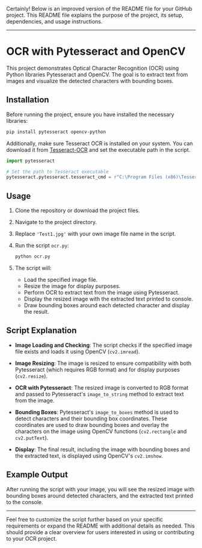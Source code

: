 Certainly! Below is an improved version of the README file for your GitHub project. This README file explains the purpose of the project, its setup, dependencies, and usage instructions.

---

# OCR with Pytesseract and OpenCV

This project demonstrates Optical Character Recognition (OCR) using Python libraries Pytesseract and OpenCV. The goal is to extract text from images and visualize the detected characters with bounding boxes.

## Installation

Before running the project, ensure you have installed the necessary libraries:

```bash
pip install pytesseract opencv-python
```

Additionally, make sure Tesseract OCR is installed on your system. You can download it from [Tesseract-OCR](https://github.com/tesseract-ocr/tesseract) and set the executable path in the script.

```python
import pytesseract

# Set the path to Tesseract executable
pytesseract.pytesseract.tesseract_cmd = r"C:\Program Files (x86)\Tesseract-OCR\tesseract.exe"
```

## Usage

1. Clone the repository or download the project files.

2. Navigate to the project directory.

3. Replace `'Test1.jpg'` with your own image file name in the script.

4. Run the script `ocr.py`:

   ```bash
   python ocr.py
   ```

5. The script will:
   - Load the specified image file.
   - Resize the image for display purposes.
   - Perform OCR to extract text from the image using Pytesseract.
   - Display the resized image with the extracted text printed to console.
   - Draw bounding boxes around each detected character and display the result.

## Script Explanation

- **Image Loading and Checking**: The script checks if the specified image file exists and loads it using OpenCV (`cv2.imread`).

- **Image Resizing**: The image is resized to ensure compatibility with both Pytesseract (which requires RGB format) and for display purposes (`cv2.resize`).

- **OCR with Pytesseract**: The resized image is converted to RGB format and passed to Pytesseract's `image_to_string` method to extract text from the image.

- **Bounding Boxes**: Pytesseract's `image_to_boxes` method is used to detect characters and their bounding box coordinates. These coordinates are used to draw bounding boxes and overlay the characters on the image using OpenCV functions (`cv2.rectangle` and `cv2.putText`).

- **Display**: The final result, including the image with bounding boxes and the extracted text, is displayed using OpenCV's `cv2.imshow`.

## Example Output

After running the script with your image, you will see the resized image with bounding boxes around detected characters, and the extracted text printed to the console.

---

Feel free to customize the script further based on your specific requirements or expand the README with additional details as needed. This should provide a clear overview for users interested in using or contributing to your OCR project.
